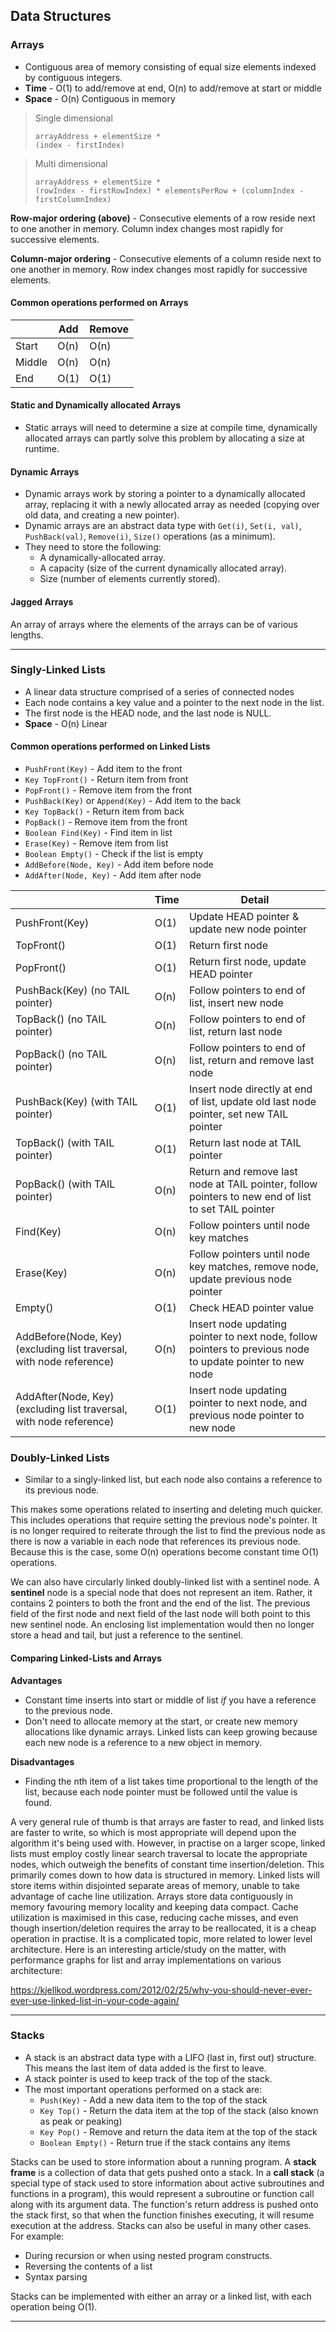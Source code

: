 ## Data Structures

### Arrays

- Contiguous area of memory consisting of equal size elements indexed by contiguous integers.
- **Time** - O(1) to add/remove at end, O(n) to add/remove at start or middle
- **Space** - O(n) Contiguous in memory

> Single dimensional
> 
> ```
> arrayAddress + elementSize *
> (index - firstIndex)
> ```

> Multi dimensional 
> 
> ```
> arrayAddress + elementSize *
> (rowIndex - firstRowIndex) * elementsPerRow + (columnIndex - firstColumnIndex)
> ```

**Row-major ordering (above)** - Consecutive elements of a row reside next to one another in memory. Column index changes most rapidly for successive elements.

**Column-major ordering** - Consecutive elements of a column reside next to one another in memory. Row index changes most rapidly for successive elements.

#### Common operations performed on Arrays

|         | Add  | Remove |
|---------|------|--------|
| Start   | O(n) | O(n)   |
| Middle  | O(n) | O(n)   |
| End     | O(1) | O(1)   |

#### Static and Dynamically allocated Arrays

- Static arrays will need to determine a size at compile time, dynamically allocated arrays can partly solve this problem by allocating a size at runtime.

#### Dynamic Arrays
- Dynamic arrays work by storing a pointer to a dynamically allocated array, replacing it with a newly allocated array as needed (copying over old data, and creating a new pointer).
- Dynamic arrays are an abstract data type with `Get(i)`, `Set(i, val)`, `PushBack(val)`, `Remove(i)`, `Size()` operations (as a minimum).
- They need to store the following:
  - A dynamically-allocated array.
  - A capacity (size of the current dynamically allocated array).
  - Size (number of elements currently stored).

#### Jagged Arrays

An array of arrays where the elements of the arrays can be of various lengths.

---

### Singly-Linked Lists

- A linear data structure comprised of a series of connected nodes
- Each node contains a key value and a pointer to the next node in the list.
- The first node is the HEAD node, and the last node is NULL.
- **Space** - O(n) Linear

#### Common operations performed on Linked Lists

- `PushFront(Key)` - Add item to the front
- `Key TopFront()` - Return item from front
- `PopFront()` - Remove item from the front
- `PushBack(Key)` or `Append(Key)` - Add item to the back
- `Key TopBack()` - Return item from back
- `PopBack()` - Remove item from the front
- `Boolean Find(Key)` - Find item in list
- `Erase(Key)` - Remove item from list
- `Boolean Empty()` - Check if the list is empty
- `AddBefore(Node, Key)` - Add item before node
- `AddAfter(Node, Key)` - Add item after node

|                                                                      | Time | Detail                                                                                                    |
|----------------------------------------------------------------------|------|-----------------------------------------------------------------------------------------------------------|
| PushFront(Key)                                                       | O(1) | Update HEAD pointer & update new node pointer                                                             |
| TopFront()                                                           | O(1) | Return first node                                                                                         |
| PopFront()                                                           | O(1) | Return first node, update HEAD pointer                                                                    |
| PushBack(Key) (no TAIL pointer)                                      | O(n) | Follow pointers to end of list, insert new node                                                           |
| TopBack() (no TAIL pointer)                                          | O(n) | Follow pointers to end of list, return last node                                                          |
| PopBack() (no TAIL pointer)                                          | O(n) | Follow pointers to end of list, return and remove last node                                               |
| PushBack(Key) (with TAIL pointer)                                    | O(1) | Insert node directly at end of list, update old last node pointer, set new TAIL pointer                   |
| TopBack() (with TAIL pointer)                                        | O(1) | Return last node at TAIL pointer                                                                          |
| PopBack() (with TAIL pointer)                                        | O(n) | Return and remove last node at TAIL pointer, follow pointers to new end of list to set TAIL pointer       |
| Find(Key)                                                            | O(n) | Follow pointers until node key matches                                                                    |
| Erase(Key)                                                           | O(n) | Follow pointers until node key matches, remove node, update previous node pointer                         |
| Empty()                                                              | O(1) | Check HEAD pointer value                                                                                  |
| AddBefore(Node, Key) (excluding list traversal, with node reference) | O(n) | Insert node updating pointer to next node, follow pointers to previous node to update pointer to new node |
| AddAfter(Node, Key) (excluding list traversal, with node reference)  | O(1) | Insert node updating pointer to next node, and previous node pointer to new node                          |

### Doubly-Linked Lists

- Similar to a singly-linked list, but each node also contains a reference to its previous node.

This makes some operations related to inserting and deleting much quicker. This includes operations that require setting the previous node's pointer.
It is no longer required to reiterate through the list to find the previous node as there is now a variable in each node that references its previous
node. Because this is the case, some O(n) operations become constant time O(1) operations.

We can also have circularly linked doubly-linked list with a sentinel node. A **sentinel** node is a special node that does not represent an item.
Rather, it contains 2 pointers to both the front and the end of the list. The previous field of the first node and next field of the last node will both
point to this new sentinel node. An enclosing list implementation would then no longer store a head and tail, but just a reference to the sentinel.

#### Comparing Linked-Lists and Arrays

**Advantages**
- Constant time inserts into start or middle of list *if* you have a reference to the previous node.
- Don't need to allocate memory at the start, or create new memory allocations like dynamic arrays. Linked lists can keep growing because each new node is a reference to a new object in memory.

**Disadvantages**
- Finding the nth item of a list takes time proportional to the length of the list, because each node pointer must be followed until the value is found.


A very general rule of thumb is that arrays are faster to read, and linked lists are faster to write, so which is most appropriate will depend upon the algorithm it's being used with.
However, in practise on a larger scope, linked lists must employ costly linear search traversal to locate the appropriate nodes, which outweigh the benefits of constant time insertion/deletion.
This primarily comes down to how data is structured in memory. Linked lists will store items within disjointed separate areas of memory, unable to take advantage of cache line utilization.
Arrays store data contiguously in memory favouring memory locality and keeping data compact. Cache utilization is maximised in this case, reducing cache misses, and even though insertion/deletion 
requires the array to be reallocated, it is a cheap operation in practise. It is a complicated topic, more related to lower level architecture. Here is an interesting article/study on the matter, 
with performance graphs for list and array implementations on various architecture:

https://kjellkod.wordpress.com/2012/02/25/why-you-should-never-ever-ever-use-linked-list-in-your-code-again/

---

### Stacks

- A stack is an abstract data type with a LIFO (last in, first out) structure. This means the last item of data added is the first to leave.
- A stack pointer is used to keep track of the top of the stack.
- The most important operations performed on a stack are:
  - `Push(Key)` - Add a new data item to the top of the stack
  - `Key Top()` - Return the data item at the top of the stack (also known as peak or peaking)
  - `Key Pop()` - Remove and return the data item at the top of the stack
  - `Boolean Empty()` - Return true if the stack contains any items

Stacks can be used to store information about a running program. A **stack frame** is a collection of data that gets pushed onto a stack. In a **call stack** (a special type of stack used to store information about active subroutines and functions in a program), this would represent a subroutine or function call along with its argument data.
The function's return address is pushed onto the stack first, so that when the function finishes executing, it will resume execution at the address.
Stacks can also be useful in many other cases. For example:
- During recursion or when using nested program constructs.
- Reversing the contents of a list
- Syntax parsing

Stacks can be implemented with either an array or a linked list, with each operation being O(1).

---